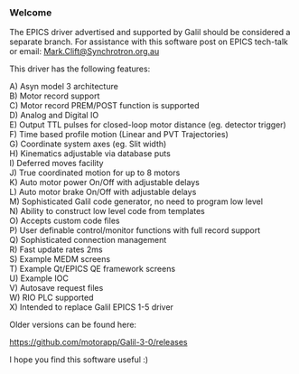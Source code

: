 ### Welcome

The EPICS driver advertised and supported by Galil should be considered a separate branch.  For assistance with this software post on EPICS tech-talk or email: Mark.Clift@Synchrotron.org.au

This driver has the following features:  

A) Asyn model 3 architecture  
B) Motor record support  
C) Motor record PREM/POST function is supported   
D) Analog and Digital IO  
E) Output TTL pulses for closed-loop motor distance (eg. detector trigger)   
F) Time based profile motion (Linear and PVT Trajectories)   
G) Coordinate system axes (eg. Slit width)   
H) Kinematics adjustable via database puts     
I) Deferred moves facility   
J) True coordinated motion for up to 8 motors   
K) Auto motor power On/Off with adjustable delays  
L) Auto motor brake On/Off with adjustable delays   
M) Sophisticated Galil code generator, no need to program low level   
N) Ability to construct low level code from templates  
O) Accepts custom code files   
P) User definable control/monitor functions with full record support   
Q) Sophisticated connection management    
R) Fast update rates 2ms   
S) Example MEDM screens     
T) Example Qt/EPICS QE framework screens   
U) Example IOC  
V) Autosave request files   
W) RIO PLC supported   
X) Intended to replace Galil EPICS 1-5 driver  

Older versions can be found here:   

https://github.com/motorapp/Galil-3-0/releases   

I hope you find this software useful :)  
